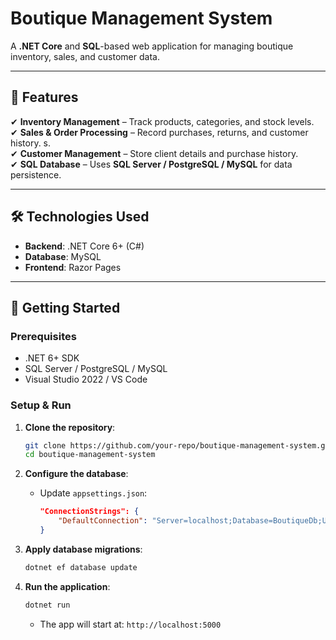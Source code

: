 # **Boutique Management System**  

A **.NET Core** and **SQL**-based web application for managing boutique inventory, sales, and customer data.  

---

## **📌 Features**  
✔ **Inventory Management** – Track products, categories, and stock levels.  
✔ **Sales & Order Processing** – Record purchases, returns, and customer history.  s.  
✔ **Customer Management** – Store client details and purchase history.  
✔ **SQL Database** – Uses **SQL Server / PostgreSQL / MySQL** for data persistence.  

---

## **🛠 Technologies Used**  
- **Backend**: .NET Core 6+ (C#)  
- **Database**: MySQL  
- **Frontend**: Razor Pages 

---

## **🚀 Getting Started**  

### **Prerequisites**  
- .NET 6+ SDK  
- SQL Server / PostgreSQL / MySQL  
- Visual Studio 2022 / VS Code  

### **Setup & Run**  
1. **Clone the repository**:  
   ```sh
   git clone https://github.com/your-repo/boutique-management-system.git
   cd boutique-management-system
   ```  

2. **Configure the database**:  
   - Update `appsettings.json`:  
     ```json
     "ConnectionStrings": {
         "DefaultConnection": "Server=localhost;Database=BoutiqueDb;User Id=sa;Password=yourpassword;"
     }
     ```  

3. **Apply database migrations**:  
   ```sh
   dotnet ef database update
   ```  

4. **Run the application**:  
   ```sh
   dotnet run
   ```  
   - The app will start at: `http://localhost:5000`  

